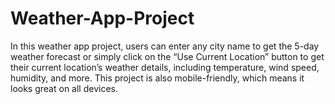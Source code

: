 # Weather-App-Project
In this weather app project, users can enter any city name to get the 5-day weather forecast 
or 
simply click on the “Use Current Location” button to get their current location’s weather details,
including temperature, wind speed, humidity, and more. 
This project is also mobile-friendly, which means it looks great on all devices.
